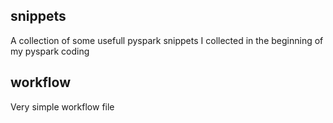 ## snippets 

A collection of some usefull pyspark snippets I collected in the beginning of my pyspark coding



## workflow

Very simple workflow file